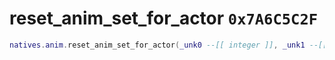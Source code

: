 # reset_anim_set_for_actor `0x7A6C5C2F`

```lua
natives.anim.reset_anim_set_for_actor(_unk0 --[[ integer ]], _unk1 --[[ integer ]])
```